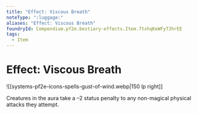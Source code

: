 ```yaml
---
title: "Effect: Viscous Breath"
noteType: ":luggage:"
aliases: "Effect: Viscous Breath"
foundryId: Compendium.pf2e.bestiary-effects.Item.7txhqKeWFyTJhrEE
tags:
  - Item
---
```


# Effect: Viscous Breath
![[systems-pf2e-icons-spells-gust-of-wind.webp|150 lp right]]

Creatures in the aura take a –2 status penalty to any non-magical physical attacks they attempt.
